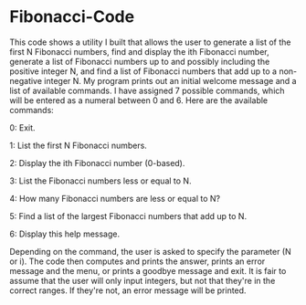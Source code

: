 # Fibonacci-Code
This code shows a utility I built that allows the user to generate a list of the first N Fibonacci numbers, find and display the ith Fibonacci number, generate a list of Fibonacci numbers up to and possibly including the positive integer N, and find a list of Fibonacci numbers that add up to a non-negative integer N.
My program prints out an initial welcome message and a list of available commands. I have assigned 7 possible commands, which will be entered as a numeral between 0 and 6. Here are the available commands:

  0: Exit.
  
  1: List the first N Fibonacci numbers.
  
  2: Display the ith Fibonacci number (0-based).
  
  3: List the Fibonacci numbers less or equal to N.
  
  4: How many Fibonacci numbers are less or equal to N?
  
  5: Find a list of the largest Fibonacci numbers that add up to N.
  
  6: Display this help message. 
  
Depending on the command, the user is asked to specify the parameter (N or i). The code then computes and prints the answer, prints an error message and the menu, or prints a goodbye message and exit. It is fair to assume that the user will only input integers, but not that they're in the correct ranges. If they're not, an error message will be printed. 
